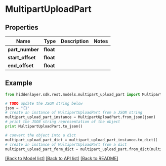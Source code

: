 # MultipartUploadPart


## Properties

Name | Type | Description | Notes
------------ | ------------- | ------------- | -------------
**part_number** | **float** |  | 
**start_offset** | **float** |  | 
**end_offset** | **float** |  | 

## Example

```python
from hiddenlayer.sdk.rest.models.multipart_upload_part import MultipartUploadPart

# TODO update the JSON string below
json = "{}"
# create an instance of MultipartUploadPart from a JSON string
multipart_upload_part_instance = MultipartUploadPart.from_json(json)
# print the JSON string representation of the object
print MultipartUploadPart.to_json()

# convert the object into a dict
multipart_upload_part_dict = multipart_upload_part_instance.to_dict()
# create an instance of MultipartUploadPart from a dict
multipart_upload_part_form_dict = multipart_upload_part.from_dict(multipart_upload_part_dict)
```
[[Back to Model list]](../README.md#documentation-for-models) [[Back to API list]](../README.md#documentation-for-api-endpoints) [[Back to README]](../README.md)


